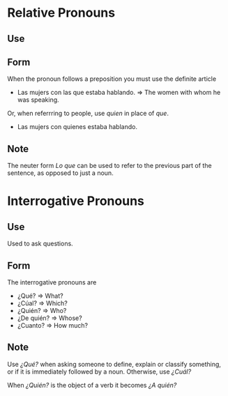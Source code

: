 # Relative Pronouns
## Use

## Form
When the pronoun follows a preposition you must use the definite article

 - Las mujers con las que estaba hablando. => The women with whom he was speaking.

Or, when referrring to people, use _quien_ in place of _que_.
 - Las mujers con quienes estaba hablando.

## Note
The neuter form _Lo que_ can be used to refer to the previous part of the sentence, as opposed to just a noun.


# Interrogative Pronouns
## Use
Used to ask questions.

## Form
The interrogative pronouns are

 - ¿Qué? => What?
 - ¿Cúal? => Which?
 - ¿Quién? => Who?
 - ¿De quién? => Whose?
 - ¿Cuanto? => How much?

## Note
Use _¿Qué?_ when asking someone to define, explain or classify something, or if it is immediately followed by a noun. Otherwise, use _¿Cuál?_

When _¿Quién?_ is the object of a verb it becomes _¿A quién?_
